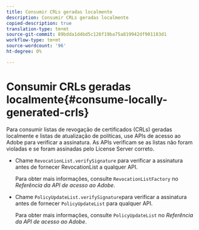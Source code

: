 ```yaml
---
title: Consumir CRLs geradas localmente
description: Consumir CRLs geradas localmente
copied-description: true
translation-type: tm+mt
source-git-commit: 89bdda1d4bd5c126f19ba75a819942df901183d1
workflow-type: tm+mt
source-wordcount: '96'
ht-degree: 0%

---
```



# Consumir CRLs geradas localmente{#consume-locally-generated-crls}

Para consumir listas de revogação de certificados (CRLs) geradas localmente e listas de atualização de políticas, use APIs de acesso ao Adobe para verificar a assinatura. As APIs verificam se as listas não foram violadas e se foram assinadas pelo License Server correto.

* Chame `RevocationList.verifySignature` para verificar a assinatura antes de fornecer RevocationList a qualquer API.

   Para obter mais informações, consulte `RevocationListFactory` no *Referência da API de acesso ao Adobe*.

* Chame `PolicyUpdateList.verifySignature`para verificar a assinatura antes de fornecer `PolicyUpdateList` para qualquer API.

   Para obter mais informações, consulte `PolicyUpdateList` no *Referência da API de acesso ao Adobe*.

